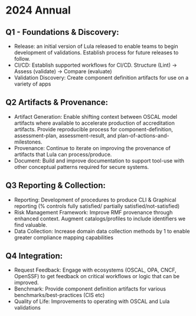 # 2024 Annual

## Q1 - Foundations & Discovery:

* Release: an initial version of Lula released to enable teams to begin development of validations. Establish process for future releases to follow.
* CI/CD: Establish supported workflows for CI/CD. Structure (Lint) → Assess (validate) → Compare (evaluate)
* Validation Discovery: Create component definition artifacts for use on a variety of apps

## Q2 Artifacts & Provenance:

* Artifact Generation: Enable shifting context between OSCAL model artifacts where available to accelerate production of accreditation artifacts. Provide reproducible process for component-definition, assessment-plan, assessment-result, and plan-of-actions-and-milestones.
* Provenance: Continue to iterate on improving the provenance of artifacts that Lula can process/produce.
* Document: Build and improve documentation to support tool-use with other conceptual patterns required for secure systems.

## Q3 Reporting & Collection:

* Reporting: Development of procedures to produce CLI & Graphical reporting (% controls fully satisfied/ partially satisfied/not-satisfied)
* Risk Management Framework: Improve RMF provenance through enhanced context. Augment catalogs/profiles to include identifiers we find valuable. 
* Data Collection: Increase domain data collection methods by 1 to enable greater compliance mapping capabilities 

## Q4 Integration:

* Request Feedback: Engage with ecosystems (OSCAL, OPA, CNCF, OpenSSF) to get feedback on critical workflows or logic that can be improved.
* Benchmark: Provide component definition artifacts for various benchmarks/best-practices (CIS etc)
* Quality of Life: Improvements to operating with OSCAL and Lula validations